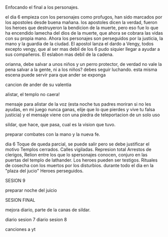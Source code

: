 Enfocando el final a los personajes.

el dia 6 empieza con los personajes como profugos, han sido marcados por los apostoles desde buena mañana.
los apostoles dicen la verdad, fueron los heroes que destruyeron la bendicion de la muerte, pero eso fue lo que ha encendido lamecha del dios de la muerte, que ahora se cobrara las vidas con su propia mano.
Ahora los personajes son perseguidos por la justicia, la mano y la guardia de la ciudad.
El apostol lanza el dardo a Vengy, todos excepto vengy, que al ser mas debil de los 6 pudo siquier llegar a ayudar a sus compañeros. El eslabon mas debil de la cadena.



orianna, debe salvar a unos niños y un perro protector, de verdad no vale la pena salvar a la gente, ni a los niños? debes seguir luchando. esta misma escena puede servir para que ander se exponga

cancion de ander de su valentia

alistar, el templo no caera!

mensaje para alistar de la voz (esta noche tus padres moriran si no les ayudas, en mi juego nunca ganas, elije que lo que pierdes y vive tu falsa justicia) y el mensaje viene con una piedra de teleportacion de un solo uso


sildar, que hace, que pasa, cual es la vision que tuvo.

preparar combates con la mano y la nueva fe.

dia 6
Toque de queda parcial, se puede salir pero se debe justificar el motivo
Templos cerrados. 
Calles vigiladas.
Represion total
Arrestos de clerigos, Relion entre los que lo spersonajes conocen, conjuro en las puertas del templo de lathander. Los heroes pueden ser testigos.
Rituales de cosecha con los muertos por los disturbios. durante todo el dia en la "plaza del jucio"
Heroes perseguidos.

SESION 9

preparar noche del juicio

SESION FINAL

mejora diario, parte de la canas de sildar.

diario sesion 7
diario sesion 8

canciones a yt



